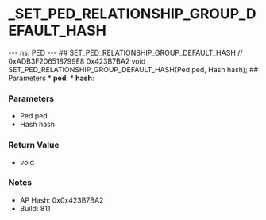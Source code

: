 # _SET_PED_RELATIONSHIP_GROUP_DEFAULT_HASH

--- ns: PED --- ## SET_PED_RELATIONSHIP_GROUP_DEFAULT_HASH  // 0xADB3F206518799E8 0x423B7BA2 void SET_PED_RELATIONSHIP_GROUP_DEFAULT_HASH(Ped ped, Hash hash);   ## Parameters * **ped**: * **hash**:

### Parameters
* Ped ped
* Hash hash

### Return Value
* void

### Notes
* AP Hash: 0x0x423B7BA2
* Build: 811

